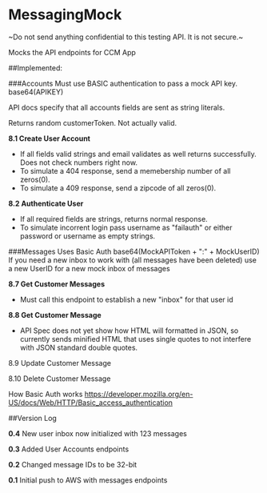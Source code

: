 # MessagingMock

~Do not send anything confidential to this testing API. It is not secure.~

Mocks the API endpoints for CCM App
 
##Implemented: 

###Accounts
Must use BASIC authentication to pass a mock API key. base64(APIKEY)
 
API docs specify that all accounts fields are sent as string literals.
 
Returns random customerToken. Not actually valid.


**8.1 Create User Account**

- If all fields valid strings and email validates as well returns successfully. Does not check numbers right now. 
- To simulate a 404 response, send a memebership number of all zeros(0). 
- To simulate a 409 response, send a zipcode of all zeros(0).

**8.2 Authenticate User**

- If all required fields are strings, returns normal response.
- To simulate incorrent login pass username as "failauth" or either password or username as empty strings.


###Messages
Uses Basic Auth base64(MockAPIToken + ":" + MockUserID)
If you need a new inbox to work with (all messages have been deleted) use a new UserID for a new mock inbox of messages
 
**8.7 Get Customer Messages**
- Must call this endpoint to establish a new "inbox" for that user id


**8.8 Get Customer Message**
- API Spec does not yet show how HTML will formatted in JSON, so currently sends minified HTML that uses single quotes to not interfere with JSON standard double quotes.     

8.9 Update Customer Message

8.10 Delete Customer Message


How Basic Auth works https://developer.mozilla.org/en-US/docs/Web/HTTP/Basic_access_authentication

##Version Log

**0.4**
New user inbox now initialized with 123 messages

**0.3**
Added User Accounts endpoints

**0.2**
Changed message IDs to be 32-bit

**0.1**
Initial push to AWS with messages endpoints
  